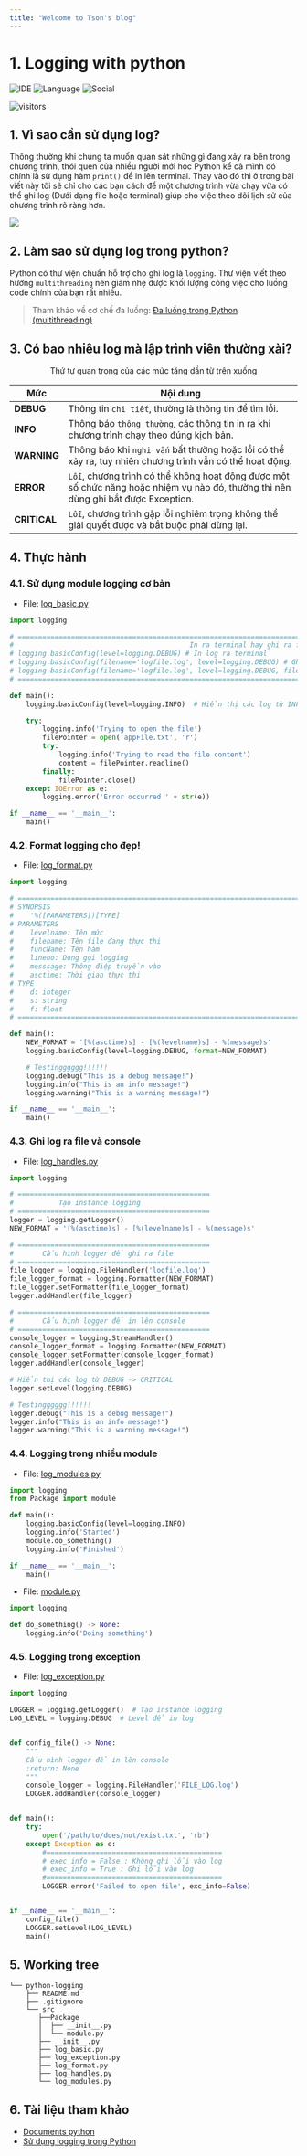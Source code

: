 ```yaml
---
title: "Welcome to Tson's blog"
---
```


# 1. Logging with python
![IDE](https://img.shields.io/badge/pycharm-143?style=for-the-badge&logo=pycharm&logoColor=black&color=black&labelColor=green)
![Language](https://img.shields.io/badge/Python-FFD43B?style=for-the-badge&logo=python&logoColor=darkgreen)
![Social](https://img.shields.io/badge/GitHub-100000?style=for-the-badge&logo=github&logoColor=white)


![visitors](https://visitor-badge.glitch.me/badge?page_id=Tson99.python-logging)
## 1. Vì sao cần sử dụng log?
Thông thường khi chúng ta muốn quan sát những gì đang xảy ra bên trong chương trình, thói quen của nhiều người
mới học Python kể cả mình đó chính là sử dụng hàm `print()` để in lên terminal. Thay vào đó thì ở trong bài viết
này tôi sẽ chỉ cho các bạn cách để một chương trình vừa chạy vừa có thể ghi log (Dưới dạng file hoặc terminal)
giúp cho việc theo dõi lịch sử của chương trình rõ ràng hơn.

![](meme.png)

## 2. Làm sao sử dụng log trong python?
Python có thư viện chuẩn hỗ trợ cho ghi log là `logging`. Thư viện viết theo hướng `multithreading` nên
giảm nhẹ được khối lượng công việc cho luồng code chính của bạn rất nhiều.

> Tham khảo về cơ chế đa luồng: [Đa luồng trong Python (multithreading)](https://viblo.asia/p/da-luong-trong-python-multithreading-WAyK8MO6ZxX)

## 3. Có bao nhiêu log mà lập trình viên thường xài?
<center>Thứ tự quan trọng của các mức tăng dần từ trên xuống</center>

| Mức            | Nội dung |
| -----------    | ----------- |
| **DEBUG**      | Thông tin `chi tiết`, thường là thông tin để tìm lỗi.|
| **INFO**       | Thông báo `thông thường`, các thông tin in ra khi chương trình chạy theo đúng kịch bản.|
| **WARNING**    | Thông báo khi `nghi vấn` bất thường hoặc lỗi có thể xảy ra, tuy nhiên chương trình vẫn có thể hoạt động.|
| **ERROR**      | `Lỗi`, chương trình có thể không hoạt động được một số chức năng hoặc nhiệm vụ nào đó, thường thì nên dùng ghi bắt được Exception.|
| **CRITICAL**   | `Lỗi`, chương trình gặp lỗi nghiêm trọng không thể giải quyết được và bắt buộc phải dừng lại.|

## 4. Thực hành

### 4.1. Sử dụng module logging cơ bản
* File: [log_basic.py](src/log_basic.py)
```python
import logging

# ====================================================================================================================
#                                           In ra terminal hay ghi ra file?
# logging.basicConfig(level=logging.DEBUG) # In log ra terminal
# logging.basicConfig(filename='logfile.log', level=logging.DEBUG) # Ghi log ra file, log sẽ ghi tiếp các từ trước đó
# logging.basicConfig(filename='logfile.log', level=logging.DEBUG, filemode='w') # Ghi log ra file, log sẽ ghi đè file
# ====================================================================================================================

def main():
    logging.basicConfig(level=logging.INFO)  # Hiển thị các log từ INFO -> CRITICAL

    try:
        logging.info('Trying to open the file')
        filePointer = open('appFile.txt', 'r')
        try:
            logging.info('Trying to read the file content')
            content = filePointer.readline()
        finally:
            filePointer.close()
    except IOError as e:
        logging.error('Error occurred ' + str(e))

if __name__ == '__main__':
    main()
```
### 4.2. Format logging cho đẹp!
* File: [log_format.py](src/log_format.py)
```python
import logging

# =======================================================================================
# SYNOPSIS
#    '%([PARAMETERS])[TYPE]'
# PARAMETERS
#    levelname: Tên mức
#    filename: Tên file đang thực thi
#    funcName: Tên hàm
#    lineno: Dòng gọi logging
#    messsage: Thông điệp truyền vào
#    asctime: Thời gian thực thi
# TYPE
#    d: integer
#    s: string
#    f: float
# =======================================================================================

def main():
    NEW_FORMAT = '[%(asctime)s] - [%(levelname)s] - %(message)s'
    logging.basicConfig(level=logging.DEBUG, format=NEW_FORMAT)

    # Testingggggg!!!!!!
    logging.debug("This is a debug message!")
    logging.info("This is an info message!")
    logging.warning("This is a warning message!")

if __name__ == '__main__':
    main()
```
### 4.3. Ghi log ra file và console
* File: [log_handles.py](src/log_handles.py)
```python
import logging

# ===============================================
#           Tạo instance logging
# ===============================================
logger = logging.getLogger()
NEW_FORMAT = '[%(asctime)s] - [%(levelname)s] - %(message)s'

# ===============================================
#       Cấu hình logger để ghi ra file
# ===============================================
file_logger = logging.FileHandler('logfile.log')
file_logger_format = logging.Formatter(NEW_FORMAT)
file_logger.setFormatter(file_logger_format)
logger.addHandler(file_logger)

# ===============================================
#       Cấu hình logger để in lên console
# ===============================================
console_logger = logging.StreamHandler()
console_logger_format = logging.Formatter(NEW_FORMAT)
console_logger.setFormatter(console_logger_format)
logger.addHandler(console_logger)

# Hiển thị các log từ DEBUG -> CRITICAL
logger.setLevel(logging.DEBUG)

# Testingggggg!!!!!!
logger.debug("This is a debug message!")
logger.info("This is an info message!")
logger.warning("This is a warning message!")
```
### 4.4. Logging trong nhiều module
* File: [log_modules.py](src/log_modules.py)
```python
import logging
from Package import module

def main():
    logging.basicConfig(level=logging.INFO)
    logging.info('Started')
    module.do_something()
    logging.info('Finished')

if __name__ == '__main__':
    main()
```
* File: [module.py](src/Package/module.py)
```python
import logging

def do_something() -> None:
    logging.info('Doing something')
```

### 4.5. Logging trong exception
* File: [log_exception.py](src/log_exception.py)
```python
import logging

LOGGER = logging.getLogger()  # Tạo instance logging
LOG_LEVEL = logging.DEBUG  # Level để in log


def config_file() -> None:
    """
    Cấu hình logger để in lên console
    :return: None
    """
    console_logger = logging.FileHandler('FILE_LOG.log')
    LOGGER.addHandler(console_logger)


def main():
    try:
        open('/path/to/does/not/exist.txt', 'rb')
    except Exception as e:
        #===========================================
        # exec_info = False : Không ghi lỗi vào log
        # exec_info = True : Ghi lỗi vào log
        #===========================================
        LOGGER.error('Failed to open file', exc_info=False)


if __name__ == '__main__':
    config_file()
    LOGGER.setLevel(LOG_LEVEL)
    main()
```
## 5. Working tree
```
└── python-logging
    ├── README.md
    ├── .gitignore
    └── src
       ├──Package
       │  ├── __init__.py
       │  └── module.py
       ├── __init__.py
       ├── log_basic.py
       ├── log_exception.py
       ├── log_format.py
       ├── log_handles.py
       └── log_modules.py
```
## 6. Tài liệu tham khảo
* [Documents python](https://docs.python.org/3/library/logging.html)
* [Sử dụng logging trong Python](https://cuccode.com/python_logging.html)
